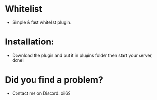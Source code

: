 # Whitelist
* Simple & fast whitelist plugin.
# Installation:
* Download the plugin and put it in plugins folder then start your server, done!
# Did you find a problem?
* Contact me on Discord: xii69
